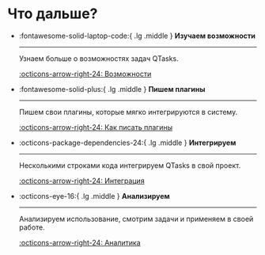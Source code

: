 # Что дальше?

<div class="result" markdown>
  <div class="grid cards" markdown>

- :fontawesome-solid-laptop-code:{ .lg .middle } __Изучаем возможности__

    ---

    Узнаем больше о возможностях задач QTasks.

    [:octicons-arrow-right-24: Возможности](/qtasks/ru/examples/features/)

- :fontawesome-solid-plus:{ .lg .middle } __Пишем плагины__

    ---

    Пишем свои плагины, которые мягко интегрируются в систему.

    [:octicons-arrow-right-24: Как писать плагины](/qtasks/ru/examples/plugins/)

- :octicons-package-dependencies-24:{ .lg .middle } __Интегрируем__

    ---

    Несколькими строками кода интегрируем QTasks в свой проект.

    [:octicons-arrow-right-24: Интеграция](/qtasks/ru/examples/integration/)

- :octicons-eye-16:{ .lg .middle } __Анализируем__

    ---

    Анализируем использование, смотрим задачи и применяем в своей работе.

    [:octicons-arrow-right-24: Аналитика](/qtasks/ru/examples/analytics/)

  </div>

</div>
